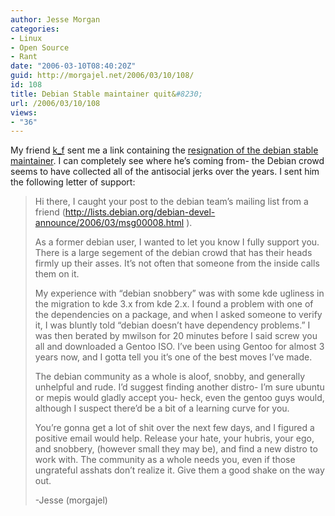 ```yaml
---
author: Jesse Morgan
categories:
- Linux
- Open Source
- Rant
date: "2006-03-10T08:40:20Z"
guid: http://morgajel.net/2006/03/10/108/
id: 108
title: Debian Stable maintainer quit&#8230;
url: /2006/03/10/108
views:
- "36"
---
```


My friend [k\_f](http://www.kfwebs.net/) sent me a link containing the [ resignation of the debian stable maintainer](http://lists.debian.org/debian-devel-announce/2006/03/msg00008.html). I can completely see where he’s coming from- the Debian crowd seems to have collected all of the antisocial jerks over the years. I sent him the following letter of support:

> Hi there, I caught your post to the debian team’s mailing list from a friend (http://lists.debian.org/debian-devel-announce/2006/03/msg00008.html ).
> 
> As a former debian user, I wanted to let you know I fully support you. There is a large segement of the debian crowd that has their heads firmly up their asses. It’s not often that someone from the inside calls them on it.
> 
> My experience with “debian snobbery” was with some kde ugliness in the migration to kde 3.x from kde 2.x. I found a problem with one of the dependencies on a package, and when I asked someone to verify it, I was bluntly told “debian doesn’t have dependency problems.” I was then berated by mwilson for 20 minutes before I said screw you all and downloaded a Gentoo ISO. I’ve been using Gentoo for almost 3 years now, and I gotta tell you it’s one of the best moves I’ve made.
> 
> The debian community as a whole is aloof, snobby, and generally unhelpful and rude. I’d suggest finding another distro- I’m sure ubuntu or mepis would gladly accept you- heck, even the gentoo guys would, although I suspect there’d be a bit of a learning curve for you.
> 
> You’re gonna get a lot of shit over the next few days, and I figured a positive email would help. Release your hate, your hubris, your ego, and snobbery, (however small they may be), and find a new distro to work with. The community as a whole needs you, even if those ungrateful asshats don’t realize it. Give them a good shake on the way out.
> 
> -Jesse (morgajel)